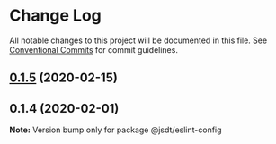 # Change Log

All notable changes to this project will be documented in this file.
See [Conventional Commits](https://conventionalcommits.org) for commit guidelines.

## [0.1.5](https://github.com/jsdevtools/jsdevtools/tree/master/packages/configs/eslint-config/compare/@jsdt/eslint-config@0.1.2...@jsdt/eslint-config@0.1.5) (2020-02-15)



## 0.1.4 (2020-02-01)

**Note:** Version bump only for package @jsdt/eslint-config
